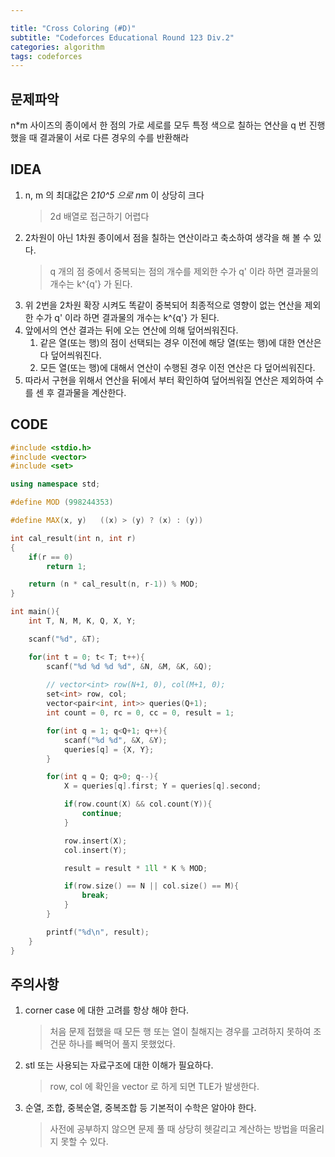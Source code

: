 ```yaml
---

title: "Cross Coloring (#D)"
subtitle: "Codeforces Educational Round 123 Div.2"
categories: algorithm
tags: codeforces
---
```


## 문제파악

n*m 사이즈의 종이에서 한 점의 가로 세로를 모두 특정 색으로 칠하는 연산을 q 번 진행했을 때 결과물이 서로 다른 경우의 수를 반환해라 

## IDEA

1. n, m 의 최대값은 2*10^5 으로 n*m 이 상당히 크다
    > 2d 배열로 접근하기 어렵다
2. 2차원이 아닌 1차원 종이에서 점을 칠하는 연산이라고 축소하여 생각을 해 볼 수 있다.
    > q 개의 점 중에서 중복되는 점의 개수를 제외한 수가 q' 이라 하면 결과물의 개수는 k^{q'} 가 된다.
3. 위 2번을 2차원 확장 시켜도 똑같이 중복되어 최종적으로 영향이 없는 연산을 제외한 수가 q' 이라 하면 결과물의 개수는 k^{q'} 가 된다.
4. 앞에서의 연산 결과는 뒤에 오는 연산에 의해 덮어씌워진다.
    1. 같은 열(또는 행)의 점이 선택되는 경우 이전에 해당 열(또는 행)에 대한 연산은 다 덮어씌워진다.
    2. 모든 열(또는 행)에 대해서 연산이 수행된 경우 이전 연산은 다 덮어씌워진다.
5. 따라서 구현을 위해서 연산을 뒤에서 부터 확인하여 덮어씌워질 연산은 제외하여 수를 센 후 결과물을 계산한다.

## CODE

```c++
#include <stdio.h>
#include <vector>
#include <set>

using namespace std;

#define MOD (998244353)

#define MAX(x, y)   ((x) > (y) ? (x) : (y))

int cal_result(int n, int r)
{
    if(r == 0)
        return 1;

    return (n * cal_result(n, r-1)) % MOD;
}

int main(){
    int T, N, M, K, Q, X, Y;

    scanf("%d", &T);

    for(int t = 0; t< T; t++){
        scanf("%d %d %d %d", &N, &M, &K, &Q);
        
        // vector<int> row(N+1, 0), col(M+1, 0);
        set<int> row, col;
        vector<pair<int, int>> queries(Q+1);
        int count = 0, rc = 0, cc = 0, result = 1;

        for(int q = 1; q<Q+1; q++){
            scanf("%d %d", &X, &Y);
            queries[q] = {X, Y};
        }

        for(int q = Q; q>0; q--){
            X = queries[q].first; Y = queries[q].second;

            if(row.count(X) && col.count(Y)){
                continue;
            }

            row.insert(X);
            col.insert(Y);

            result = result * 1ll * K % MOD;

            if(row.size() == N || col.size() == M){
                break;
            }
        }

        printf("%d\n", result);
    }
}
```

## 주의사항

1. corner case 에 대한 고려를 항상 해야 한다.
    > 처음 문제 접했을 때 모든 행 또는 열이 칠해지는 경우를 고려하지 못하여 조건문 하나를 빼먹어 풀지 못했었다.
2. stl 또는 사용되는 자료구조에 대한 이해가 필요하다.
    > row, col 에 확인을 vector 로 하게 되면 TLE가 발생한다.
3. 순열, 조합, 중복순열, 중복조합 등 기본적이 수학은 알아야 한다.
    > 사전에 공부하지 않으면 문제 풀 때 상당히 헷갈리고 계산하는 방법을 떠올리지 못할 수 있다.
    
